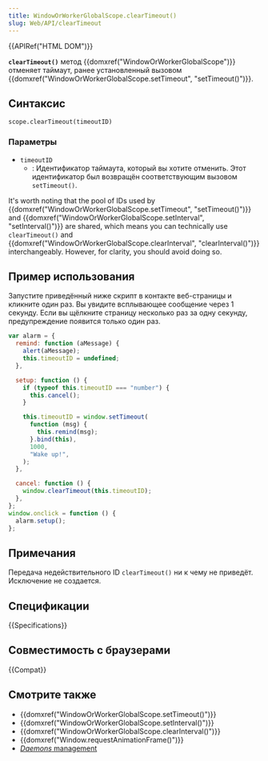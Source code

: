 ```yaml
---
title: WindowOrWorkerGlobalScope.clearTimeout()
slug: Web/API/clearTimeout
---
```


{{APIRef("HTML DOM")}}

**`clearTimeout()`** метод {{domxref("WindowOrWorkerGlobalScope")}} отменяет таймаут, ранее установленный вызовом {{domxref("WindowOrWorkerGlobalScope.setTimeout", "setTimeout()")}}.

## Синтаксис

```
scope.clearTimeout(timeoutID)
```

### Параметры

- `timeoutID`
  - : Идентификатор таймаута, который вы хотите отменить. Этот идентификатор был возвращён соответствующим вызовом `setTimeout()`.

It's worth noting that the pool of IDs used by {{domxref("WindowOrWorkerGlobalScope.setTimeout", "setTimeout()")}} and {{domxref("WindowOrWorkerGlobalScope.setInterval", "setInterval()")}} are shared, which means you can technically use `clearTimeout()` and {{domxref("WindowOrWorkerGlobalScope.clearInterval", "clearInterval()")}} interchangeably. However, for clarity, you should avoid doing so.

## Пример использования

Запустите приведённый ниже скрипт в контакте веб-страницы и кликните один раз. Вы увидите всплывающее сообщение через 1 секунду. Если вы щёлкните страницу несколько раз за одну секунду, предупреждение появится только один раз.

```js
var alarm = {
  remind: function (aMessage) {
    alert(aMessage);
    this.timeoutID = undefined;
  },

  setup: function () {
    if (typeof this.timeoutID === "number") {
      this.cancel();
    }

    this.timeoutID = window.setTimeout(
      function (msg) {
        this.remind(msg);
      }.bind(this),
      1000,
      "Wake up!",
    );
  },

  cancel: function () {
    window.clearTimeout(this.timeoutID);
  },
};
window.onclick = function () {
  alarm.setup();
};
```

## Примечания

Передача недействительного ID `clearTimeout()` ни к чему не приведёт. Исключение не создается.

## Спецификации

{{Specifications}}

## Совместимость с браузерами

{{Compat}}

## Смотрите также

- {{domxref("WindowOrWorkerGlobalScope.setTimeout()")}}
- {{domxref("WindowOrWorkerGlobalScope.setInterval()")}}
- {{domxref("WindowOrWorkerGlobalScope.clearInterval()")}}
- {{domxref("Window.requestAnimationFrame()")}}
- [_Daemons_ management](/ru/docs/JavaScript/Timers/Daemons)
